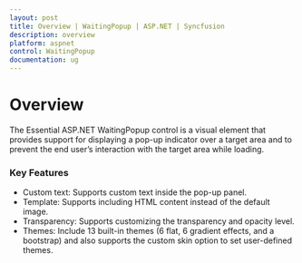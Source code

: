```yaml
---
layout: post
title: Overview | WaitingPopup | ASP.NET | Syncfusion
description: overview
platform: aspnet
control: WaitingPopup
documentation: ug
---
```


# Overview

The Essential ASP.NET WaitingPopup control is a visual element that provides support for displaying a pop-up indicator over a 
target area and to prevent the end user’s interaction with the target area while loading.

### Key Features

* Custom text: Supports custom text inside the pop-up panel.
* Template: Supports including HTML content instead of the default image.
* Transparency: Supports customizing the transparency and opacity level.
* Themes: Include 13 built-in themes (6 flat, 6 gradient effects, and a bootstrap) and also supports the custom skin option to 
set user-defined themes.

